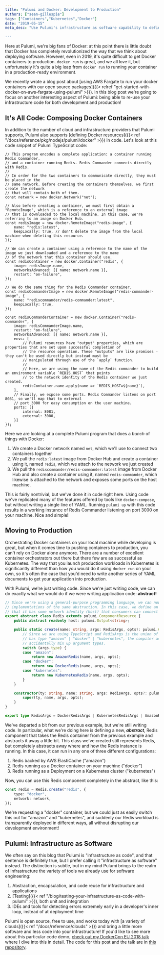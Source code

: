 ```yaml
---
title: "Pulumi and Docker: Development to Production"
authors: ["sean-gillespie"]
tags: ["Containers","Kubernetes","Docker"]
date: "2019-05-15"
meta_desc: "Use Pulumi's infrastructure as software capability to define your Docker resources without running YAML or Docker Compose. Run a Redis instance on different environments using a Pulumi program: backed by AWS ElastiCache, as a Docker container on your machine, and as a Deployment on a Kubernetes cluster.

---
```


Here at Pulumi, we're big fans of Docker: at this point there is little
doubt that Docker has completely revolutionized the way that we think
about deploying software. However, even in 2019, it's quite difficult to
get Docker containers to production. `docker run` is great, and we all
love it, but unfortunately it's quite a big leap from `docker run` to
running your container in a production-ready environment.

We recently wrote a blog post about
[using AWS Fargate to run your docker containers with our open source packages]({{< relref "get-started-with-docker-on-aws-fargate-using-pulumi" >}}).
In this blog post we're going to focus on another interesting aspect of
Pulumi: being able to re-use your infrastructure code for both
development and production!
<!--more-->

## It's All Code: Composing Docker Containers

In addition to the number of cloud and infrastructure providers that
Pulumi supports, Pulumi also supports
[defining Docker resources]({{< ref "/docs/reference/pkg/nodejs/pulumi/docker" >}})
in code. Let's look at this code snippet of Pulumi TypeScript code:

    // This program encodes a complete application: a container running Redis Commander,
    // and a container running Redis. Redis Commander connects directly with Redis.
    //
    // In order for the two containers to communicate directly, they must be placed in the
    // same network. Before creating the containers themselves, we first create the network
    // that will contain both of them.
    const network = new docker.Network("net");

    // Also before creating a container, we must first obtain a "RemoteImage", which is a reference to an external image
    // that is downloaded to the local machine. In this case, we're referring to an image on Docker Hub.
    const redisImage = new docker.RemoteImage("redis-image", {
        name: "redis:latest",
        keepLocally: true, // don't delete the image from the local machine when deleting this resource.
    });

    // We can create a container using a reference to the name of the image we just downloaded and a reference to the name
    // of the network that this container should use.
    const redisContainer = new docker.Container("redis", {
        image: redisImage.name,
        networksAdvanced: [{ name: network.name }],
        restart: "on-failure",
    });

    // We do the same thing for the Redis Commander container.
    const redisCommanderImage = new docker.RemoteImage("redis-commander-image", {
        name: "rediscommander/redis-commander:latest",
        keepLocally: true,
    });

    const redisCommanderContainer = new docker.Container("redis-commander", {
        image: redisCommanderImage.name,
        restart: "on-failure",
        networksAdvanced: [{ name: network.name }],
        envs: [
            // Pulumi resources have "output" properties, which are properties that are set upon successful completion of
            // the resource operation. These "outputs" are like promises - they can't be used directly but instead must be
            // manipulated through use of the `apply` function.
            //
            // Here, we are using the name of the Redis commander to build an environment variable `REDIS_HOST` that points
            // to the network identity of the Redis container we just created.
            redisContainer.name.apply(name => `REDIS_HOST=${name}`),
        ],
        // Finally, we expose some ports. Redis Commander listens on port 8081, so we'll map that to external
        // port 3000 for easy consumption on the user machine.
        ports: [{
            internal: 8081,
            external: 3000,
        }]
    });

Here we are looking at a complete Pulumi program that does a *bunch* of
things with Docker:

1. We create a Docker network named `net`, which we'll use to connect
   two containers together
2. We pull the `redis:latest` image from Docker Hub and create a
   container using it, named `redis`, which we attach to the network we
   just created
3. We pull the `rediscommander/redis-commander:latest` image from
   Docker Hub and also create a container using it, named
   `redis-commander`, which likewise is attached to the network and
   exposes some ports on the host machine.

This is fairly nontrivial, but we've done it in code right here. Using
code we've replicated many of the features offered by tools like
`docker-compose`, but without writing a single line of YAML. Running
`pulumi up` with this code results in a working instance of Redis
Commander listening on port 3000 on your machine. Nice and simple!

## Moving to Production

Orchestrating Docker containers on your local machine while developing
is great, but when it comes time to pushing containers to production,
you can't rely on Docker alone anymore. There are a number of excellent
container orchestrators out there but there few are as successful as
Kubernetes. The way that you launch production workloads in Kubernetes
is significantly different than how you would do it using `docker run`
on your own, so it's often the case that you'd need to write another
series of YAML documents to get your application into production.

With Pulumi, we're just writing code. Since we're just writing code, we
can do exactly what we would do if we were writing application code:
**abstract!**

```typescript
// Since we're using a general-purpose programming language, we can now use that language to provide multiple
// implementations of the same abstraction. In this case, we define an abstract "Redis" component whose only property is
// that it has some network identity (host) that consumers can connect to and talk to a Redis connection.
export abstract class Redis extends pulumi.ComponentResource {
    public abstract readonly host: pulumi.Output<string>;

    public static create(name: string, args: RedisArgs, opts?: pulumi.ComponentResourceOptions): Redis {
        // Since we are using TypeScript and RedisArgs is the union of argument types for each resource. Since args.type
        // has type "amazon" | "docker" | "kubernetes", the compiler assists us in making sure that we don't
        // accidentally mix up argument types.
        switch (args.type) {
        case "amazon":
            return new AmazonRedis(name, args, opts);
        case "docker":
            return new DockerRedis(name, args, opts);
        case "kubernetes":
            return new KubernetesRedis(name, args, opts);
        }
    }

    constructor(ty: string, name: string, args: RedisArgs, opts?: pulumi.ComponentResourceOptions) {
        super(ty, name, args, opts);
    }
}

export type RedisArgs = DockerRedisArgs | KubernetesRedisArgs | AmazonRedisArgs;
```

We've departed a bit from our previous example, but we're still writing
code. In particular, what we're doing here is defining a new,
***abstract***, Redis component that takes the Redis container from the
previous example and abstracts it away a little bit. This class we've
created still represents Redis, but completely abstracts away where and
how the Redis instance is running. In this case, it can run in any one
of three different configurations:

1.  Redis backed by AWS ElastiCache ("amazon")
2.  Redis running as a Docker container on your machine ("docker")
3.  Redis running as a Deployment on a Kubernetes cluster ("kubernetes")

Now, you can use this Redis component completely in the abstract, like
this:

```typescript
const redis = Redis.create("redis", {
    type: "docker",
    network: network,
});
```

We're requesting a "docker" container, but we could just as easily
switch this out for "amazon" and "kubernetes", and suddenly our Redis
workload is transparently deployed in different ways, all without
disrupting our development environment!

## Pulumi: Infrastructure as Software

We often say on this blog that Pulumi is "infrastructure as code", and
that sentence is definitely true, but I prefer calling it
"infrastructure as software" instead. The distinction is subtle, but in
my mind Pulumi brings to the realm of infrastructure the variety of
tools we already use for software engineering:

1. Abstraction, encapsulation, and code reuse for infrastructure and
   applications
2. [Testing]({{< ref "/blog/testing-your-infrastructure-as-code-with-pulumi" >}}),
   both unit and integration
3. IDEs and tools for detecting errors extremely early in a developer's
   inner loop, instead of at deployment time

Pulumi is open source, free to use, and works today with
[a variety of clouds]({{< ref "/docs/reference/clouds" >}}) and bring a little more
software and less code into your infrastructure! If you'd like to see
more about this particular code demo,
[check out my DockerCon EU 2018 talk](https://www.youtube.com/watch?v=EbsE4p3uCu0)
where I dive into this in detail. The code for this post and the talk are in
[this repository](https://github.com/swgillespie/dockercon18).
